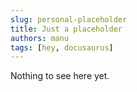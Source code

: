 ```yaml
---
slug: personal-placeholder
title: Just a placeholder
authors: manu
tags: [hey, docusaurus]
---
```


Nothing to see here yet.
